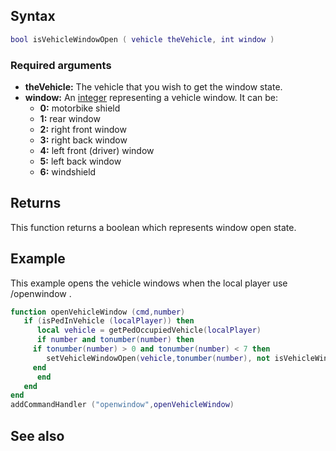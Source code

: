 Syntax
------

``` lua
bool isVehicleWindowOpen ( vehicle theVehicle, int window )
```

### Required arguments

-   **theVehicle:** The vehicle that you wish to get the window state.
-   **window:** An [integer](/docs/int.md "wikilink") representing a vehicle window. It can be:
    -   **0:** motorbike shield
    -   **1:** rear window
    -   **2:** right front window
    -   **3:** right back window
    -   **4:** left front (driver) window
    -   **5:** left back window
    -   **6:** windshield

Returns
-------

This function returns a boolean which represents window open state.

Example
-------

This example opens the vehicle windows when the local player use /openwindow <window number>.

``` lua
function openVehicleWindow (cmd,number)
   if (isPedInVehicle (localPlayer)) then
      local vehicle = getPedOccupiedVehicle(localPlayer) 
      if number and tonumber(number) then
     if tonumber(number) > 0 and tonumber(number) < 7 then
        setVehicleWindowOpen(vehicle,tonumber(number), not isVehicleWindowOpen( vehicle, tonumber(number)))
     end
      end
   end
end
addCommandHandler ("openwindow",openVehicleWindow)
```

See also
--------
